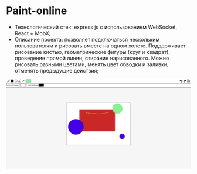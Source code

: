 # Paint-online


- Технологический стек: express js с использованием WebSocket, React + MobX;
- Описание проекта: позволяет подключаться нескольким пользователям и рисовать вместе на одном холсте. Поддерживает рисование кистью, геометрические фигуры (круг и квадрат), проведение прямой линии, стирание нарисованного. Можно рисовать разными цветами, менять цвет обводки и заливки, отменять предыдущие действия;

![preview](https://github.com/robertd2000/portfolio-app-next/blob/main/public/images/6.png?raw=true)
